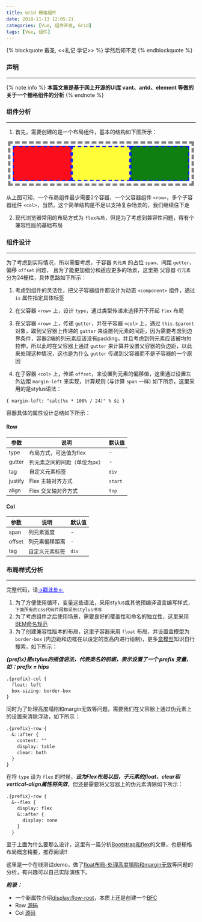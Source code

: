 ```yaml
---
title: Grid 栅格组件
date: 2018-11-13 12:05:21
categories: [Vue, 组件开发, Grid]
tags: [Vue, 组件]
---
```


{% blockquote 戴圣, <<礼记·学记>> %}
学然后知不足
{% endblockquote %}

### 声明

---

{% note info %} **本篇文章是基于网上开源的UI库 vant、antd、element 等做的关于一个栅格组件的分析**
 {% endnote %}


### 组件分析

---

1. 首先，需要创建的是一个布局组件，基本的结构如下图所示：

![basic-layout](/images/layout.png)

从上图可知，一个布局组件最少需要2个容器，一个父容器组件 `<row>`，多个子容器组件 `<col>`，当然，这个简单结构是不足以支持复杂场景的，我们继续往下走

2. 现代浏览器常用的布局方式为 `flex布局`，但是为了考虑到兼容性问题，得有个兼容性版的基础布局

### 组件设计

---

为了考虑到实际情况，所以需要考虑，子容器 `列元素` 的占位 `span`、间距 `gutter`、 偏移 `offset` 问题， 且为了能更加细分和适应更多的场景，这里把 父容器 `行元素` 分为24栅栏，具体思路如下所示：

1. 考虑到组件的灵活性，把父子容器组件都设计为动态 `<component>` 组件，通过 `is` 属性指定具体标签

2. 在父容器 `<row>` 上，设计 `type`，通过类型传递来选择开不开起 `flex` 布局

3. 在父容器 `<row>` 上，传递 `gutter`，并在子容器 `<col>` 上，通过 `this.$parent` 对象，取到父容器上传递的 `gutter` 来设置列元素的间距，因为需要考虑到边界条件，容器2端的列元素应该没有padding，并且考虑到列元素应该被均匀拉伸，所以此时在父容器上通过 `gutter` 来计算并设置父容器的负边距，以此来处理这种情况，这也是为什么 `gutter` 传递到父容器而不是子容器的一个原因

4. 在子容器 `<col>` 上，传递 `offset`，来设置列元素的偏移值，这里通过设置左外边距 `margin-left` 来实现，计算规则 (与计算 `span` 一样) 如下所示，这里采用的是stylus语法：

```stylus
{ margin-left: "calc(%s * 100% / 24)" % $i }
```

容器具体的属性设计总结如下所示：

#### Row

| 参数 | 说明 | 默认值 |
|-----------|-----------|-------------|
| type | 布局方式，可选值为flex | - |
| gutter | 列元素之间的间距（单位为px）| - |
| tag | 自定义元素标签 | `div` |
| justify | Flex 主轴对齐方式 | `start` |
| align | Flex 交叉轴对齐方式 | `top` |

#### Col

| 参数 | 说明 | 默认值 |
|-----------|-----------|-------------|
| span | 列元素宽度 | - |
| offset | 列元素偏移距离 | - |
| tag | 自定义元素标签 | `div` |

### 布局样式分析

---

完整代码，请<a href='#appendGrid' style="color: blue">→戳此处←</a>

1. 为了方便使用循环，变量这些语法，采用stylus或其他预编译语言编写样式，`下面所有的css代码片段都采用stylus书写`
2. 为了考虑组件之后使用场景，需要良好的覆盖性和命名的独立性，这里采用[BEM命名规范](https://en.bem.info/methodology/quick-start/)
3. 为了创建兼容性版本的布局，这里子容器采用 `float` 布局，并设置盒模型为 `border-box` (内边距和边框在以设定的宽高内进行绘制)，更多[盒模型](https://www.cnblogs.com/svenjia/p/7701168.html)知识自行搜索，如下所示：

  ***{prefix}是stylus的插值语法，代表类名的前缀，表示设置了一个 prefix 变量，如：prefix = hips***

  ```stylus
  .{prefix}-col {
    float: left
    box-sizing: border-box
  }
  ```

  同时为了处理高度塌陷和margin无效等问题，需要我们在父容器上通过伪元素上的设置来清除浮动，如下所示：

  ```stylus
  .{prefix}-row {
    &::after {
      content: ""
      display: table
      clear: both
    }
  }
  ```

  在将 `type` 设为 `flex` 的时候，***设为Flex布局以后，子元素的float、clear和vertical-align属性将失效***，但还是需要将父容器上的伪元素清除如下所示：

  ```stylus
  .{prefix}-row {
    &--flex {
      display: flex
      &::after {
        display: none
      }
    }
  ```

至于上面为什么要那么设计，这里有一篇分析[Bootstrap和flex](https://www.jianshu.com/p/1978c7a3292d)的文章，也是栅格布局概念精要，推荐阅读!!

这里是一个在线测试demo，做了[float布局-处理高度塌陷和margin无效](https://codepen.io/shellWolf/pen/oVNaxq?editors=1100)等问题的分析，有兴趣可以自己实际演练下。

***<a name='appendGrid'>附录：</a>***

- 一个新属性介绍[display:flow-root](https://div.io/topic/1973)，本质上还是创建一个[BFC](https://www.cnblogs.com/libin-1/p/7098468.html)
- Row [源码](https://github.com/youzan/vant/blob/dev/packages/row)
- Col [源码](https://github.com/youzan/vant/blob/dev/packages/col)
